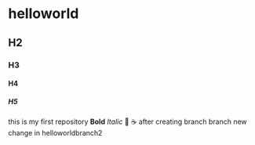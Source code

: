 # helloworld
## H2
### H3
#### H4
##### H5
this is my first repository
**Bold**
*Italic*
:pizza:
:coffee:
after creating branch
branch
new change in helloworldbranch2
